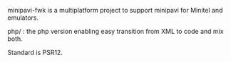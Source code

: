 minipavi-fwk is a multiplatform project to support minipavi for Minitel and emulators.

php/ : the php version enabling easy transition from XML to code and mix both.

Standard is PSR12.
